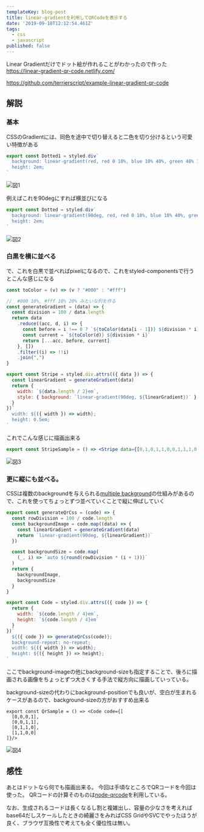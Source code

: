 ```yaml
---
templateKey: blog-post
title: linear-gradientを利用してQRCodeを表示する
date: '2019-09-18T12:12:54.461Z'
tags:
  - css
  - javascript
published: false
---
```


Linear Gradientだけでドット絵が作れることがわかったので作った
https://linear-gradient-qr-code.netlify.com/

https://github.com/terrierscript/example-linear-gradient-qr-code

## 解説

### 基本

CSSのGradientには、同色を途中で切り替えると二色を切り分けるという可愛い特徴がある

```jsx
export const Dotted1 = styled.div`
  background: linear-gradient(red, red 0 10%, blue 10% 40%, green 40% 100%);
  height: 2em;
`
```

![図1](/img/2019/linear-gradient/1.png)

例えばこれを90degにすれば横並びになる

```jsx
export const Dotted = styled.div`
  background: linear-gradient(90deg, red, red 0 10%, blue 10% 40%, green 40% 100%);
  height: 2em;
`
```
![図2](/img/2019/linear-gradient/2.png)

### 白黒を横に並べる

で、これを白黒で並べればpixelになるので、これをstyled-componentsで行うとこんな感じになる

```jsx
const toColor = (v) => (v ? "#000" : "#fff")

//  #000 10%, #fff 10% 20% みたいな列を作る
const generateGradient = (data) => {
  const division = 100 / data.length
  return data
    .reduce((acc, d, i) => {
      const before = i !== 0 ? `${toColor(data[i - 1])} ${division * i}` : null
      const current = `${toColor(d)} ${division * i}`
      return [...acc, before, current]
    }, [])
    .filter((i) => !!i)
    .join(",")
}

export const Stripe = styled.div.attrs(({ data }) => {
  const linearGradient = generateGradient(data)
  return {
    width: `${data.length / 2}em`,
    style: { background: `linear-gradient(90deg, ${linearGradient})` }
  }
})`
  width: ${({ width }) => width};
  height: 0.5em;
`

```

これでこんな感じに描画出来る

```jsx
export const StripeSample = () => <Stripe data={[0,1,0,1,1,0,0,1,1,1,0,0,0,1,1,1,1,0,1,1,0,1]}/>
```

![図3](/img/2019/linear-gradient/3.png)

### 更に縦にも並べる。

CSSは複数のbackgroundを与えられる[multiple background](https://developer.mozilla.org/ja/docs/Web/CSS/CSS_Backgrounds_and_Borders/Using_multiple_backgrounds)の仕組みがあるので、これを使ってちょっとずつ並べていくことで縦に伸ばしていく


```jsx
export const generateQrCss = (code) => {
  const rowDivision = 100 / code.length
  const backgroundImage = code.map((data) => {
    const linearGradient = generateGradient(data)
    return `linear-gradient(90deg, ${linearGradient})`
  })

  const backgroundSize = code.map(
    (_, i) => `auto ${round(rowDivision * (i + 1))}`
  )
  return {
    backgroundImage,
    backgroundSize
  }
}

export const Code = styled.div.attrs(({ code }) => {
  return {
    width: `${code.length / 4}em`,
    height: `${code.length / 4}em`
  }
})`
  ${({ code }) => generateQrCss(code)};
  background-repeat: no-repeat;
  width: ${({ width }) => width};
  height: ${({ height }) => height};
`
```

ここでbackground-imageの他にbackground-sizeも指定することで、後ろに描画される画像をちょっとずつ大きくする手法で縦方向に描画していっている。

background-sizeの代わりにbackground-positionでも良いが、空白が生まれるケースがあるので、background-sizeの方がおすすめ出来る

```tsx
export const QrSample = () => <Code code={[
  [0,0,0,1],
  [0,0,1,1],
  [0,1,1,0],
  [1,1,0,0]
]}/>
```

![図4](/img/2019/linear-gradient/4.png)

## 感性

あとはドットなら何でも描画出来る。
今回は手頃なところでQRコードを今回は使った。
QRコードの計算そのものは[node-qrcode](https://www.npmjs.com/package/qrcode)を利用している。

なお、生成されるコードは長くなるし割と複雑出し、容量の少なさを考えればbase64だしスケールしたときの綺麗さをみればCSS GridやSVCでやったほうが良く、ブラウザ互換性で考えても全く優位性は無い。